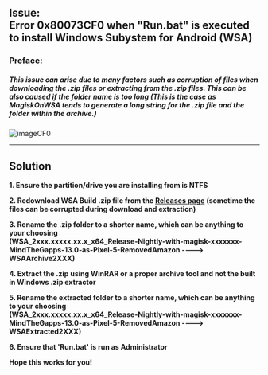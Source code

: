 ## Issue: </br> Error 0x80073CF0 when "Run.bat" is executed to install Windows Subystem for Android (WSA)
### Preface:
##### This issue can arise due to many factors such as corruption of files when downloading the .zip files or extracting from the .zip files. This can be also caused if the folder name is too long (This is the case as MagiskOnWSA tends to generate a long string for the .zip file and the folder within the archive.)

![imageCF0](https://user-images.githubusercontent.com/68516357/232593575-20db5482-a0e3-472d-875c-37d248ccfca2.png)


---
## Solution

**1. Ensure the partition/drive you are installing from is NTFS**

**2. Redownload WSA Build .zip file from the [Releases page](https://github.com/YT-Advanced/WSA-Script/releases/latest) (sometime the files can be corrupted during download and extraction)**

**3. Rename the .zip folder to a shorter name, which can be anything to your choosing </br> (WSA_2xxx.xxxxx.xx.x_x64_Release-Nightly-with-magisk-xxxxxxx-MindTheGapps-13.0-as-Pixel-5-RemovedAmazon ----> WSAArchive2XXX)**

**4. Extract the .zip using WinRAR or a proper archive tool and not the built in Windows .zip extractor** 

**5. Rename the extracted folder to a shorter name, which can be anything to your choosing </br> (WSA_2xxx.xxxxx.xx.x_x64_Release-Nightly-with-magisk-xxxxxxx-MindTheGapps-13.0-as-Pixel-5-RemovedAmazon ----> WSAExtracted2XXX)**

**6. Ensure that 'Run.bat' is run as Administrator**

**Hope this works for you!**
